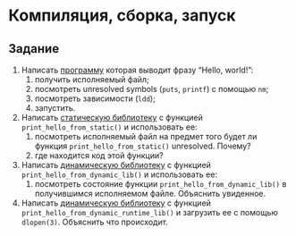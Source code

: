 # Компиляция, сборка, запуск

## Задание

1. Написать [программу](src/1) которая выводит фразу “Hello, world!”:
	1. получить исполняемый файл;
	2. посмотреть unresolved symbols (`puts`, `printf`) с помощью `nm`;
	3. посмотреть зависимости (`ldd`);
	4. запустить.
2. Написать [статическую библиотеку](src/2) с функцией `print_hello_from_static()` и использовать ее:
	1. посмотреть исполняемый файл на предмет того будет ли функция `print_hello_from_static()` unresolved. Почему?
	2. где находится код этой функции?
3. Написать [динамическую библиотеку](src/3) с функцией `print_hello_from_dynamic_lib()` и использовать ее:
	1. посмотреть состояние функции `print_hello_from_dynamic_lib()` в получившимся исполняемом файле. Объяснить увиденное.
4. Написать [динамическую библиотеку](src/4) с функцией `print_hello_from_dynamic_runtime_lib()` и загрузить ее с помощью `dlopen(3)`. Объяснить что происходит.
